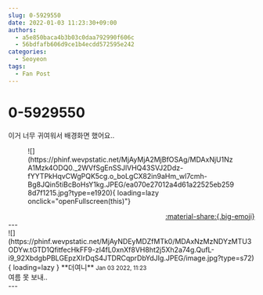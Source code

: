 ```yaml
---
slug: 0-5929550
date: 2022-01-03 11:23:30+09:00
authors:
  - a5e850baca4b3b03c0daa792990f606c
  - 56bdfafb606d9ce1b4ecdd572595e242
categories:
  - Seoyeon
tags:
  - Fan Post
---
```


# 0-5929550

<div class="post-container" markdown="1">
<div class="content-container md-sidebar__scrollwrap" markdown="1">

이거 너무 귀여워서 배경화면 했어요.. 
<figure markdown="1">
![](https://phinf.wevpstatic.net/MjAyMjA2MjBfOSAg/MDAxNjU1NzA1Mzk4ODQ0._2WVfSgEnSSJlVHQ43SVJ2Ddz-fYYTPkHqvCWgPQK5cg.o_boLgCX82in9aHm_wl7cmh-Bg8JQin5tiBcBoHsY1kg.JPEG/ea070e27012a4d61a22525eb2598d7f1215.jpg?type=e1920){ loading=lazy onclick="openFullscreen(this)"}
</figure>


</div>
</div>

<div style="text-align: right;" markdown="1">
<a href="https://weverse.io/fromis9/fanpost/0-5929550" style="text-align: right;">:material-share:{.big-emoji}</a>
</div>
---

<div class="comments-container md-sidebar__scrollwrap" markdown="1">
<div class="comment" markdown="1">
<div class='id-container' markdown="1">
![](https://phinf.wevpstatic.net/MjAyNDEyMDZfMTk0/MDAxNzMzNDYzMTU3ODYw.tGTD1QfitfecHkFF9-zI4fL0xnXf8VH8ht2j5Xh2a74g.QufL-i9_92XbdgbPBLGEpzXIrDqS4JTDRCqprDbYdJIg.JPEG/image.jpg?type=s72){ loading=lazy }
**<span class="artist">더여니</span>** <small>Jan 03 2022, 11:23</small><br>
</div>
<div class='comment-body' markdown="1">
여름 못 보내..
</div>
</div>
</div>
---
